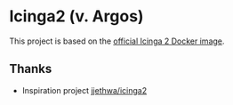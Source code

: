 # Icinga2 (v. Argos)

This project is based on the [official Icinga 2 Docker image](https://github.com/Icinga/docker-icinga2).


## Thanks 
- Inspiration project [jjethwa/icinga2](https://github.com/jjethwa/icinga2)
